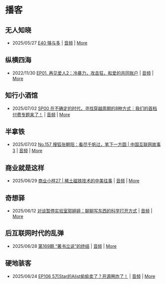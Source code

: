 # 播客

## 无人知晓
- 2025/05/27 [E40 够与多](https://www.xiaoyuzhoufm.com/episode/682ecd8b457b22ce0df770c2) | [音频](https://dts-api.xiaoyuzhoufm.com/track/611719d3cb0b82e1df0ad29e/682ecd8b457b22ce0df770c2/media.xyzcdn.net/611719d3cb0b82e1df0ad29e/lqx1UHbtbLPSGlAcSjWewCS8fYg0.m4a) | [More](channels/%E6%97%A0%E4%BA%BA%E7%9F%A5%E6%99%93.md)

## 纵横四海
- 2022/11/30 [EP01. 再见爱人2：冷暴力，攻击狂，和爱的共同账户](https://www.ximalaya.com/sound/592716797) | [音频](https://aod.cos.tx.xmcdn.com/storages/26c6-audiofreehighqps/E9/4E/GKwRIUEHXOodAq7-QQHYdhCw-aacv2-48K.m4a) | [More](channels/%E7%BA%B5%E6%A8%AA%E5%9B%9B%E6%B5%B7.md)

## 知行小酒馆
- 2025/07/02 [SP00 在不确定的时代，寻找穿越周期的8种方式｜我们的首档付费专题来了！](https://www.xiaoyuzhoufm.com/episode/6864cf9493fd2d72b81e8e65) | [音频](https://dts-api.xiaoyuzhoufm.com/track/6013f9f58e2f7ee375cf4216/6864cf9493fd2d72b81e8e65/media.xyzcdn.net/6013f9f58e2f7ee375cf4216/ljKBnqJodbttRYsPOUTzW0-VOZFZ.m4a) | [More](channels/%E7%9F%A5%E8%A1%8C%E5%B0%8F%E9%85%92%E9%A6%86.md)

## 半拿铁
- 2025/07/02 [No.157 搜狐张朝阳：看尽千帆过，笔下一方圆 | 中国互联网故事3](https://www.ximalaya.com/sound/880222294) | [音频](https://tk.wavpub.com/WPDL_yMGUUSPYSMArUdSCKfRmKHtGHBrpfnGZtBqcZCKEyxgYtuUndrePLngFAw-ac.m4a) | [More](channels/%E5%8D%8A%E6%8B%BF%E9%93%81.md)

## 商业就是这样
- 2025/06/29 [商业小样27 | 稀土磁铁技术的中美往事](https://www.ximalaya.com/sound/878798527) | [音频](https://aod.cos.tx.xmcdn.com/storages/4d24-audiofreehighqps/F4/B6/GKwRIW4MNxfMAD0VmQPVPesK.m4a) | [More](channels/%E5%95%86%E4%B8%9A%E5%B0%B1%E6%98%AF%E8%BF%99%E6%A0%B7.md)

## 奇想驿
- 2025/06/12 [对谈暂停实验室郭婷婷：聊聊写东西的科学打开方式](https://www.xiaoyuzhoufm.com/episode/684adc56574f065721d5960c) | [音频](https://dts-api.xiaoyuzhoufm.com/track/6034daea97755b8fc9c66480/684adc56574f065721d5960c/media.xyzcdn.net/6034daea97755b8fc9c66480/lsg_JvFtGZ36OBuiTLgzYxJmHHUx.m4a) | [More](channels/%E5%A5%87%E6%83%B3%E9%A9%BF.md)

## 后互联网时代的乱弹
- 2025/06/28 [第169期 “著书立说”的终结](https://hosting.wavpub.cn/pie/ep169/) | [音频](https://tk.wavpub.com/WPDL_NTjLzCkBvcdqvswnnnFJTEAbwfNTQQKMjkVYJcEAwwPahxscmEpyufKFpH-e1.mp3) | [More](channels/%E5%90%8E%E4%BA%92%E8%81%94%E7%BD%91%E6%97%B6%E4%BB%A3%E7%9A%84%E4%B9%B1%E5%BC%B9.md)

## 硬地骇客
- 2025/06/24 [EP106 5万Star的Alist偷偷卖了？开源圈炸了！](https://www.xiaoyuzhoufm.com/episode/685ab6b32a38b4d979552ce2) | [音频](https://dts-api.xiaoyuzhoufm.com/track/640ee2438be5d40013fe4a87/685ab6b32a38b4d979552ce2/media.xyzcdn.net/640ee2438be5d40013fe4a87/lgs5AZPcqPVnLO8uKv51XbHNzycY.m4a) | [More](channels/%E7%A1%AC%E5%9C%B0%E9%AA%87%E5%AE%A2.md)


